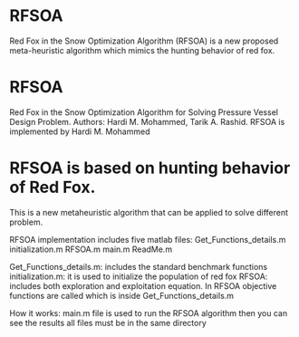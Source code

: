 # RFSOA
Red Fox in the Snow Optimization Algorithm (RFSOA) is a new proposed meta-heuristic algorithm which mimics the hunting behavior of red fox.
# RFSOA 
 Red Fox in the Snow Optimization Algorithm for Solving Pressure Vessel Design Problem.
 Authors: Hardi M. Mohammed, Tarik A. Rashid.
 RFSOA is implemented by Hardi M. Mohammed

# RFSOA is based on hunting behavior of Red Fox.
This is a new metaheuristic algorithm that can be applied to solve different problem.

RFSOA implementation includes five matlab files:
Get_Functions_details.m
initialization.m
RFSOA.m
main.m
ReadMe.m

Get_Functions_details.m: includes the standard benchmark functions
initialization.m: it is used to initialize the population of red fox
RFSOA: includes both exploration and exploitation equation. In RFSOA objective functions are called which is inside Get_Functions_details.m

How it works:
main.m file is used to run the RFSOA algorithm
then you can see the results
all files must be in the same directory
